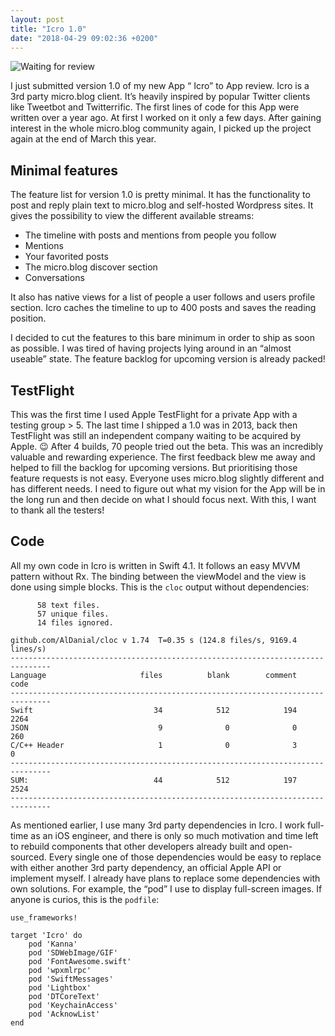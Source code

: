 ```yaml
---
layout: post
title: "Icro 1.0"
date: "2018-04-29 09:02:36 +0200"
---
```


![Waiting for review](http://share.hartl.co/Icro-waiting-for-review.png)

I just submitted version 1.0 of my new App “ Icro” to App review. Icro is a 3rd party micro.blog client. It’s heavily inspired by popular Twitter clients like Tweetbot and Twitterrific. The first lines of code for this App were written over a year ago. At first I worked on it only a few days. After gaining interest in the whole micro.blog community again, I picked up the project again at the end of March this year.

## Minimal features
The feature list for version 1.0 is pretty minimal. It has the functionality to post and reply plain text to micro.blog and self-hosted Wordpress sites. It gives the possibility to view the different available streams:

- The timeline with posts and mentions from people you follow
- Mentions
- Your favorited posts
- The micro.blog discover section
- Conversations

It also has native views for a list of people a user follows and users profile section. Icro caches the timeline to up to 400 posts and saves the reading position.

I decided to cut the features to this bare minimum in order to ship as soon as possible. I was tired of having projects lying around in an “almost useable” state.
The feature backlog for upcoming version is already packed!

## TestFlight
This was the first time I used Apple TestFlight for a private App with a testing group > 5. The last time I shipped a 1.0 was in 2013, back then TestFlight was still an independent company waiting to be acquired by Apple. 😉
After 4 builds, 70 people tried out the beta. This was an incredibly valuable and rewarding experience. The first feedback blew me away and helped to fill the backlog for upcoming versions.
But prioritising those feature requests is not easy. Everyone uses micro.blog slightly different and has different needs. I need to figure out what my vision for the App will be in the long run and then decide on what I should focus next.
With this, I want to thank all the testers!

## Code
All my own code in Icro is written in Swift 4.1. It follows an easy MVVM pattern without Rx. The binding between the viewModel and the view is done using simple blocks.
This is the `cloc` output without dependencies:

```
      58 text files.
      57 unique files.                              
      14 files ignored.

github.com/AlDanial/cloc v 1.74  T=0.35 s (124.8 files/s, 9169.4 lines/s)
-------------------------------------------------------------------------------
Language                     files          blank        comment           code
-------------------------------------------------------------------------------
Swift                           34            512            194           2264
JSON                             9              0              0            260
C/C++ Header                     1              0              3              0
-------------------------------------------------------------------------------
SUM:                            44            512            197           2524
-------------------------------------------------------------------------------
```

As mentioned earlier, I use many 3rd party dependencies in Icro. I work full-time as an iOS engineer, and there is only so much motivation and time left to rebuild components that other developers already built and open-sourced.  Every single one of those dependencies would be easy to replace with either another 3rd party dependency, an official Apple API or implement myself. I already have plans to replace some dependencies with own solutions. For example, the “pod” I use to display full-screen images.
If anyone is curios, this is the `podfile`:

```
use_frameworks!

target 'Icro' do
	pod 'Kanna'
    pod 'SDWebImage/GIF'
    pod 'FontAwesome.swift'
    pod 'wpxmlrpc'
    pod 'SwiftMessages'
    pod 'Lightbox'
    pod 'DTCoreText'
    pod 'KeychainAccess'
    pod 'AcknowList'
end

```
